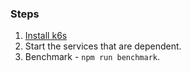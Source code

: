 ### Steps

1. [Install k6s](https://k6.io/docs/getting-started/installation/)
2. Start the services that are dependent.
3. Benchmark - `npm run benchmark`.
